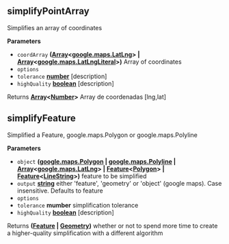 <!-- Generated by documentation.js. Update this documentation by updating the source code. -->

## simplifyPointArray

Simplifies an array of coordinates

**Parameters**

-   `coordArray` **([Array](https://developer.mozilla.org/en-US/docs/Web/JavaScript/Reference/Global_Objects/Array)&lt;[google.maps.LatLng](https://github.com/amenadiel/google-maps-documentation/blob/master/docs/LatLng.md)> | [Array](https://developer.mozilla.org/en-US/docs/Web/JavaScript/Reference/Global_Objects/Array)&lt;[google.maps.LatLngLiteral](https://github.com/amenadiel/google-maps-documentation/blob/master/docs/LatLngLiteral.md)>)** Array of coordinates
-   `options`  
-   `tolerance` **[number](https://developer.mozilla.org/en-US/docs/Web/JavaScript/Reference/Global_Objects/Number)** [description]
-   `highQuality` **[boolean](https://developer.mozilla.org/en-US/docs/Web/JavaScript/Reference/Global_Objects/Boolean)** [description]

Returns **[Array](https://developer.mozilla.org/en-US/docs/Web/JavaScript/Reference/Global_Objects/Array)&lt;[Number](https://developer.mozilla.org/en-US/docs/Web/JavaScript/Reference/Global_Objects/Number)>** Array de coordenadas [lng,lat]

## simplifyFeature

Simplified a Feature, google.maps.Polygon or google.maps.Polyline

**Parameters**

-   `object` **([google.maps.Polygon](https://github.com/amenadiel/google-maps-documentation/blob/master/docs/Polygon.md) \| [google.maps.Polyline](https://github.com/amenadiel/google-maps-documentation/blob/master/docs/Polyline.md) \| [Array](https://developer.mozilla.org/en-US/docs/Web/JavaScript/Reference/Global_Objects/Array)&lt;[google.maps.LatLng](https://github.com/amenadiel/google-maps-documentation/blob/master/docs/LatLng.md)> | [Feature](http://geojson.org/geojson-spec.html#feature-objects)&lt;[Polygon](http://geojson.org/geojson-spec.html#polygon)> | [Feature](http://geojson.org/geojson-spec.html#feature-objects)&lt;[LineString](http://geojson.org/geojson-spec.html#linestring)>)** feature to be simplified
-   `output` **[string](https://developer.mozilla.org/en-US/docs/Web/JavaScript/Reference/Global_Objects/String)** either 'feature', 'geometry' or 'object' (google maps). Case insensitive. Defaults to feature
-   `options`  
-   `tolerance` **mumber** simplification tolerance
-   `highQuality` **[boolean](https://developer.mozilla.org/en-US/docs/Web/JavaScript/Reference/Global_Objects/Boolean)** [description]

Returns **([Feature](http://geojson.org/geojson-spec.html#feature-objects) \| [Geometry](http://geojson.org/geojson-spec.html#geometry))** whether or not to spend more time to create a higher-quality simplification with a different algorithm
